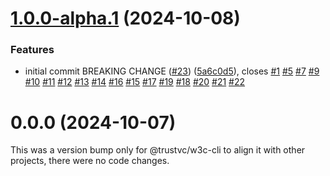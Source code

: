 # [1.0.0-alpha.1](https://github.com/TrustVC/w3c/compare/@trustvc/w3c-cli@0.0.0...@trustvc/w3c-cli@1.0.0-alpha.1) (2024-10-08)


### Features

* initial commit BREAKING CHANGE ([#23](https://github.com/TrustVC/w3c/issues/23)) ([5a6c0d5](https://github.com/TrustVC/w3c/commit/5a6c0d5fd2e0733803fa669d85faf8c6aa4410ad)), closes [#1](https://github.com/TrustVC/w3c/issues/1) [#5](https://github.com/TrustVC/w3c/issues/5) [#7](https://github.com/TrustVC/w3c/issues/7) [#9](https://github.com/TrustVC/w3c/issues/9) [#10](https://github.com/TrustVC/w3c/issues/10) [#11](https://github.com/TrustVC/w3c/issues/11) [#12](https://github.com/TrustVC/w3c/issues/12) [#13](https://github.com/TrustVC/w3c/issues/13) [#14](https://github.com/TrustVC/w3c/issues/14) [#16](https://github.com/TrustVC/w3c/issues/16) [#15](https://github.com/TrustVC/w3c/issues/15) [#17](https://github.com/TrustVC/w3c/issues/17) [#19](https://github.com/TrustVC/w3c/issues/19) [#18](https://github.com/TrustVC/w3c/issues/18) [#20](https://github.com/TrustVC/w3c/issues/20) [#21](https://github.com/TrustVC/w3c/issues/21) [#22](https://github.com/TrustVC/w3c/issues/22)

# 0.0.0 (2024-10-07)

This was a version bump only for @trustvc/w3c-cli to align it with other projects, there were no code changes.
